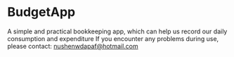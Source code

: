 # BudgetApp
A simple and practical bookkeeping app, which can help us record our daily consumption and expenditure
If you encounter any problems during use, please contact: nushenwdapaf@hotmail.com
